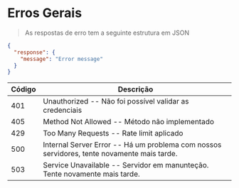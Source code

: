 # Erros Gerais

> As respostas de erro tem a seguinte estrutura em JSON

```json
{
  "response": {
    "message": "Error message"
  }
}
```

Código | Descrição
------ | ---------
401 | Unauthorized -- Não foi possível validar as credenciais
405 | Method Not Allowed -- Método não implementado
429 | Too Many Requests -- Rate limit aplicado
500 | Internal Server Error -- Há um problema com nossos servidores, tente novamente mais tarde.
503 | Service Unavailable -- Servidor em manunteção. Tente novamente mais tarde.
